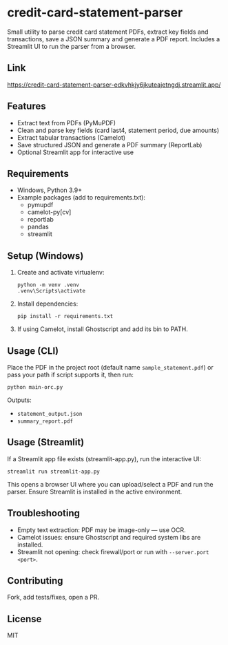 
# credit-card-statement-parser
Small utility to parse credit card statement PDFs, extract key fields and transactions, save a JSON summary and generate a PDF report. Includes a Streamlit UI to run the parser from a browser.

## Link
https://credit-card-statement-parser-edkvhkjy6jkuteajetngdj.streamlit.app/


## Features
- Extract text from PDFs (PyMuPDF)
- Clean and parse key fields (card last4, statement period, due amounts)
- Extract tabular transactions (Camelot)
- Save structured JSON and generate a PDF summary (ReportLab)
- Optional Streamlit app for interactive use

## Requirements
- Windows, Python 3.9+
- Example packages (add to requirements.txt):
  - pymupdf
  - camelot-py[cv]
  - reportlab
  - pandas
  - streamlit

## Setup (Windows)
1. Create and activate virtualenv:
   ```
   python -m venv .venv
   .venv\Scripts\activate
   ```
2. Install dependencies:
   ```
   pip install -r requirements.txt
   ```
3. If using Camelot, install Ghostscript and add its bin to PATH.

## Usage (CLI)
Place the PDF in the project root (default name `sample_statement.pdf`) or pass your path if script supports it, then run:
```
python main-orc.py
```
Outputs:
- `statement_output.json`
- `summary_report.pdf`

## Usage (Streamlit)
If a Streamlit app file exists (streamlit-app.py), run the interactive UI:
```
streamlit run streamlit-app.py
```
This opens a browser UI where you can upload/select a PDF and run the parser. Ensure Streamlit is installed in the active environment.

## Troubleshooting
- Empty text extraction: PDF may be image-only — use OCR.
- Camelot issues: ensure Ghostscript and required system libs are installed.
- Streamlit not opening: check firewall/port or run with `--server.port <port>`.

## Contributing
Fork, add tests/fixes, open a PR.

## License
MIT

